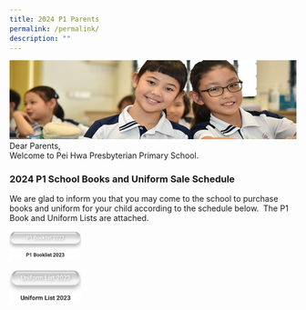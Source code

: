 ```yaml
---
title: 2024 P1 Parents
permalink: /permalink/
description: ""
---
```

![](/images/Website%20Banners%20Subpage/948x260%20masterhead%20-%20Our%20Partners3.jpg)
Dear Parents, &nbsp;  
Welcome to Pei Hwa Presbyterian Primary School.  
  

### 2024 P1 School Books and Uniform Sale Schedule

We are glad to inform you that you may come to the school to purchase books and uniform for your child according to the schedule below.&nbsp; The P1 Book and Uniform Lists are attached.

<p><a href="/files/PHPPS%20P1%20Booklist%202023.pdf">
<img src="/images/2023%20booklist.png" style="width:25%">
</a></p>

<p><a href="/files/PHPPS%20Uniform%20List%202023%20.pdf">
<img src="/images/2023%20uniform%20list.png" style="width:25%">
</a></p>